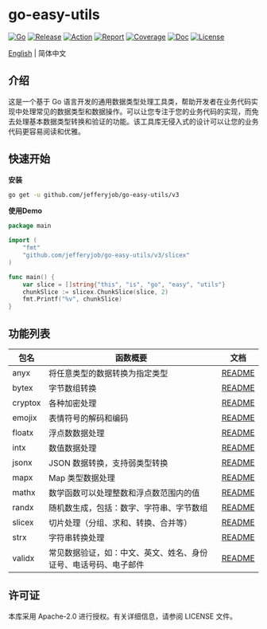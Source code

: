 # go-easy-utils

[![Go](https://img.shields.io/badge/Go->=1.24-green)](https://go.dev)
[![Release](https://img.shields.io/github/v/release/jefferyjob/go-easy-utils.svg)](https://github.com/jefferyjob/go-easy-utils/releases)
[![Action](https://github.com/jefferyjob/go-easy-utils/workflows/Go/badge.svg?branch=main)](https://github.com/jefferyjob/go-easy-utils/actions)
[![Report](https://goreportcard.com/badge/github.com/jefferyjob/go-easy-utils)](https://goreportcard.com/report/github.com/jefferyjob/go-easy-utils)
[![Coverage](https://codecov.io/gh/jefferyjob/go-easy-utils/branch/main/graph/badge.svg)](https://codecov.io/gh/jefferyjob/go-easy-utils)
[![Doc](https://img.shields.io/badge/go.dev-reference-brightgreen?logo=go&logoColor=white&style=flat)](https://pkg.go.dev/github.com/jefferyjob/go-easy-utils/v2)
[![License](https://img.shields.io/github/license/jefferyjob/go-easy-utils)](https://github.com/jefferyjob/go-easy-utils/blob/main/LICENSE)

[English](README.md) | 简体中文

## 介绍
这是一个基于 Go 语言开发的通用数据类型处理工具类，帮助开发者在业务代码实现中处理常见的数据类型和数据操作。可以让您专注于您的业务代码的实现，而免去处理基本数据类型转换和验证的功能。该工具库无侵入式的设计可以让您的业务代码更容易阅读和优雅。

## 快速开始
**安装**
```bash
go get -u github.com/jefferyjob/go-easy-utils/v3
```

**使用Demo**
```go
package main

import (
	"fmt"
	"github.com/jefferyjob/go-easy-utils/v3/slicex"
)

func main() {
	var slice = []string{"this", "is", "go", "easy", "utils"}
	chunkSlice := slicex.ChunkSlice(slice, 2)
	fmt.Printf("%v", chunkSlice)
}
```

## 功能列表

| 包名      | 函数概要                                                                                  | 文档                 |
|---------| ----------------------------------------------------------------------------------------- |----------------------|
| anyx    | 将任意类型的数据转换为指定类型                                                            | [README](anyx)    |
| bytex   | 字节数组转换                                                                             | [README](bytex)   |
| cryptox | 各种加密处理                                                                             | [README](cryptox) |
| emojix  | 表情符号的解码和编码                                                                     | [README](emojix)  |
| floatx  | 浮点数数据处理                                                                           | [README](floatx)  |
| intx    | 数值数据处理                                                                           | [README](intUtil)    |
| jsonx   | JSON 数据转换，支持弱类型转换                                                             | [README](jsonx)   |
| mapx    | Map 类型数据处理                                                                        | [README](mapx)    |
| mathx   | 数学函数可以处理整数和浮点数范围内的值                                                     | [README](mathx)   |
| randx   | 随机数生成，包括：数字、字符串、字节数组                                                   | [README](randUtil)   |
| slicex  | 切片处理（分组、求和、转换、合并等）                                                       | [README](slicex)  |
| strx    | 字符串转换处理                                                                           | [README](strx)    |
| validx  | 常见数据验证，如：中文、英文、姓名、身份证号、电话号码、电子邮件                          | [README](validx)  |

## 许可证
本库采用 Apache-2.0 进行授权。有关详细信息，请参阅 LICENSE 文件。
